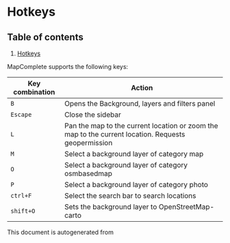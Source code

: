[//]: # (WARNING: this file is automatically generated. Please find the sources at the bottom and edit those sources)

 Hotkeys 
=========



## Table of contents

1. [Hotkeys](#)



MapComplete supports the following keys:



Key combination | Action
----------------- | --------
`B` | Opens the Background, layers and filters panel
`Escape` | Close the sidebar
`L` | Pan the map to the current location or zoom the map to the current location. Requests geopermission
`M` | Select a background layer of category map
`O` | Select a background layer of category osmbasedmap
`P` | Select a background layer of category photo
`ctrl+F` | Select the search bar to search locations
`shift+O` | Sets the background layer to OpenStreetMap-carto
 

This document is autogenerated from 
